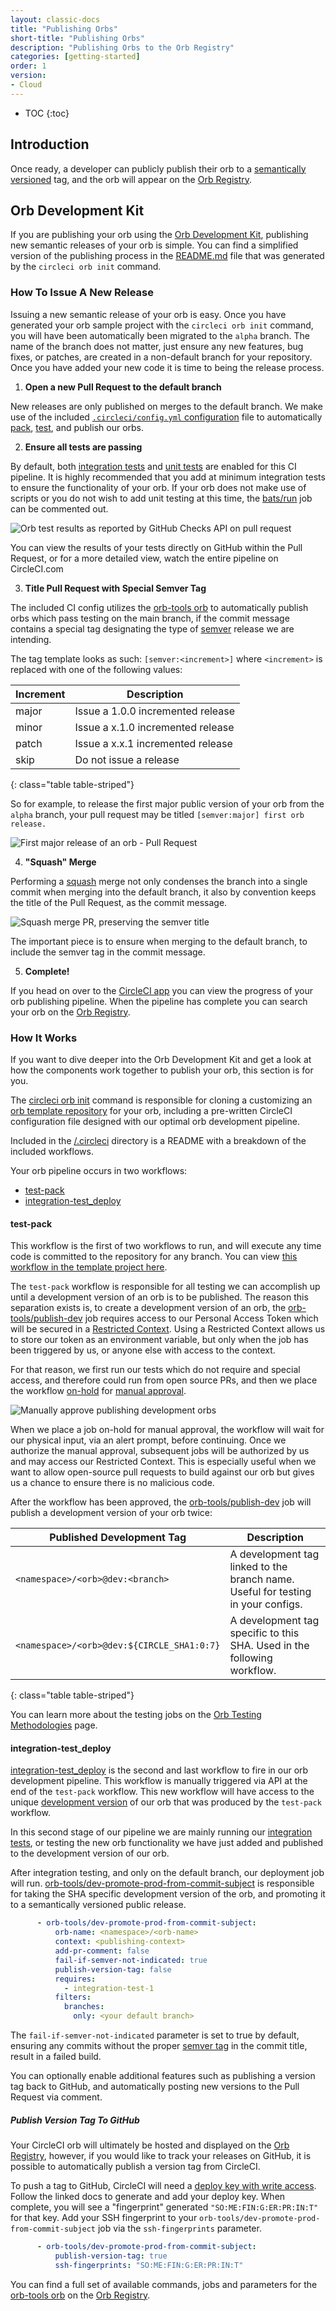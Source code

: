 ```yaml
---
layout: classic-docs
title: "Publishing Orbs"
short-title: "Publishing Orbs"
description: "Publishing Orbs to the Orb Registry"
categories: [getting-started]
order: 1
version:
- Cloud
---
```


* TOC
{:toc}

## Introduction

Once ready, a developer can publicly publish their orb to a [semantically versioned]({{site.baseurl}}/2.0/orb-concepts/#semantic-versioning) tag, and the orb will appear on the [Orb Registry](https://circleci.com/orbs/registry/).

## Orb Development Kit

If you are publishing your orb using the [Orb Development Kit]({{site.baseurl}}/2.0/orb-author/#orb-development-kit), publishing new semantic releases of your orb is simple. You can find a simplified version of the publishing process in the [README.md](https://github.com/CircleCI-Public/Orb-Project-Template/blob/master/README.md) file that was generated by the `circleci orb init` command.

### How To Issue A New Release

Issuing a new semantic release of your orb is easy. Once you have generated your orb sample project with the `circleci orb init` command, you will have been automatically been migrated to the `alpha` branch. The name of the branch does not matter, just ensure any new features, bug fixes, or patches, are created in a non-default branch for your repository. Once you have added your new code it is time to being the release process.

1) **Open a new Pull Request to the default branch**

New releases are only published on merges to the default branch. We make use of the included [`.circleci/config.yml` configuration](https://github.com/CircleCI-Public/Orb-Project-Template/blob/master/.circleci/config.yml) file to automatically [pack]({{site.baseurl}}/2.0/orb-concepts/#orb-packing), [test]({{site.baseurl}}/2.0/testing-orbs/), and publish our orbs.

2) **Ensure all tests are passing**

By default, both [integration tests]({{site.baseurl}}/2.0/testing-orbs/#integration-testing) and [unit tests]({{site.baseurl}}/2.0/testing-orbs/#unit-testing) are enabled for this CI pipeline. It is highly recommended that you add at minimum integration tests to ensure the functionality of your orb. If your orb does not make use of scripts or you do not wish to add unit testing at this time, the [bats/run](https://github.com/CircleCI-Public/Orb-Project-Template/blob/0354adde8405564ee7fc77e21335090a080daebf/.circleci/config.yml#L49) job can be commented out.

![Orb test results as reported by GitHub Checks API on pull request]({{site.baseurl}}/assets/img/docs/orb-dev-kit-gh-checks.png)

You can view the results of your tests directly on GitHub within the Pull Request, or for a more detailed view, watch the entire pipeline on CircleCI.com

3) **Title Pull Request with Special Semver Tag**

The included CI config utilizes the [orb-tools orb](https://circleci.com/orbs/registry) to automatically publish orbs which pass testing on the main branch, if the commit message contains a special tag designating the type of [semver]({{site.baseurl}}/2.0/orb-concepts/#semantic-versioning) release we are intending.

The tag template looks as such: `[semver:<increment>]` where `<increment>` is replaced with one of the following values:

| Increment | Description|
| ----------| -----------|
| major     | Issue a 1.0.0 incremented release|
| minor     | Issue a x.1.0 incremented release|
| patch     | Issue a x.x.1 incremented release|
| skip      | Do not issue a release|
{: class="table table-striped"}

So for example, to release the first major public version of your orb from the `alpha` branch, your pull request may be titled `[semver:major] first orb release.`

![First major release of an orb - Pull Request]({{site.baseurl}}/assets/img/docs/orb_semver_release_pr.png)

4) **"Squash" Merge**

Performing a [squash](https://docs.github.com/en/github/collaborating-with-issues-and-pull-requests/about-pull-request-merges#squash-and-merge-your-pull-request-commits) merge not only condenses the branch into a single commit when merging into the default branch, it also by convention keeps the title of the Pull Request, as the commit message.

![Squash merge PR, preserving the semver title]({{site.baseurl}}/assets/img/docs/orb_semver_squash_merge.png)

The important piece is to ensure when merging to the default branch, to include the semver tag in the commit message.

5) **Complete!**

If you head on over to the [CircleCI app](https://app.circleci.com/) you can view the progress of your orb publishing pipeline. When the pipeline has complete you can search your orb on the [Orb Registry](https://circleci.com/orbs/registry/).

### How It Works

If you want to dive deeper into the Orb Development Kit and get a look at how the components work together to publish your orb, this section is for you.

The [circleci orb init]({{site.baseurl}}/2.0/orb-author/#getting-started) command is responsible for cloning a customizing an [orb template repository](https://github.com/CircleCI-Public/Orb-Project-Template) for your orb, including a pre-written CircleCI configuration file designed with our optimal orb development pipeline.

Included in the [/.circleci](https://github.com/CircleCI-Public/Orb-Project-Template/tree/master/.circleci) directory is a README with a breakdown of the included workflows.

Your orb pipeline occurs in two workflows:
* [test-pack](#test-pack)
* [integration-test_deploy](#integration-test_deploy)

#### test-pack

This workflow is the first of two workflows to run, and will execute any time code is committed to the repository for any branch. You can view [this workflow in the template project here](https://github.com/CircleCI-Public/Orb-Project-Template/blob/0354adde8405564ee7fc77e21335090a080daebf/.circleci/config.yml#L40).

The `test-pack` workflow is responsible for all testing we can accomplish up until a development version of an orb is to be published. The reason this separation exists is, to create a development version of an orb, the [orb-tools/publish-dev](https://github.com/CircleCI-Public/Orb-Project-Template/blob/0354adde8405564ee7fc77e21335090a080daebf/.circleci/config.yml#L62) job requires access to our Personal Access Token which will be secured in a [Restricted Context]({{site.baseurl}}/2.0/contexts/#restricting-a-context). Using a Restricted Context allows us to store our token as an environment variable, but only when the job has been triggered by us, or anyone else with access to the context.

For that reason, we first run our tests which do not require and special access, and therefore could run from open source PRs, and then we place the workflow [on-hold](https://github.com/CircleCI-Public/Orb-Project-Template/blob/0354adde8405564ee7fc77e21335090a080daebf/.circleci/config.yml#L54) for [manual approval]({{site.baseurl}}/2.0/workflows/#holding-a-workflow-for-a-manual-approval).

![Manually approve publishing development orbs]({{site.baseurl}}/assets/img/docs/orb-publish-approval.png)

When we place a job on-hold for manual approval, the workflow will wait for our physical input, via an alert prompt, before continuing. Once we authorize the manual approval, subsequent jobs will be authorized by us and may access our Restricted Context. This is especially useful when we want to allow open-source pull requests to build against our orb but gives us a chance to ensure there is no malicious code.

After the workflow has been approved, the [orb-tools/publish-dev](https://github.com/CircleCI-Public/Orb-Project-Template/blob/0354adde8405564ee7fc77e21335090a080daebf/.circleci/config.yml#L62) job will publish a development version of your orb twice:

| Published Development Tag | Description|
| ----------| -----------|
| `<namespace>/<orb>@dev:<branch>`     | A development tag linked to the branch name. Useful for testing in your configs. |
| `<namespace>/<orb>@dev:${CIRCLE_SHA1:0:7}`     | A development tag specific to this SHA. Used in the following workflow. |
{: class="table table-striped"}

You can learn more about the testing jobs on the [Orb Testing Methodologies]({{site.baseurl}}/2.0/testing-orbs) page.

#### integration-test_deploy

[integration-test_deploy](https://github.com/CircleCI-Public/Orb-Project-Template/blob/0354adde8405564ee7fc77e21335090a080daebf/.circleci/config.yml#L78) is the second and last workflow to fire in our orb development pipeline. This workflow is manually triggered via API at the end of the `test-pack` workflow. This new workflow will have access to the unique [development version]({{site.baseurl}}/2.0/orb-concepts/#orb-versions-development-vs-production-vs-inline) of our orb that was produced by the `test-pack` workflow.

In this second stage of our pipeline we are mainly running our [integration tests]({{site.baseurl}}/2.0/testing-orbs/#integration-testing), or testing the new orb functionality we have just added and published to the development version of our orb.

After integration testing, and only on the default branch, our deployment job will run. [orb-tools/dev-promote-prod-from-commit-subject](https://circleci.com/orbs/registry/orb/circleci/orb-tools#commands-dev-promote-from-commit-subject) is responsible for taking the SHA specific development version of the orb, and promoting it to a semantically versioned public release.

```yaml
      - orb-tools/dev-promote-prod-from-commit-subject:
          orb-name: <namespace>/<orb-name>
          context: <publishing-context>
          add-pr-comment: false
          fail-if-semver-not-indicated: true
          publish-version-tag: false
          requires:
            - integration-test-1
          filters:
            branches:
              only: <your default branch>
```

The `fail-if-semver-not-indicated` parameter is set to true by default, ensuring any commits without the proper [semver tag]({{site.baseurl}}/2.0/creating-orbs/#how-to-issue-a-new-release) in the commit title, result in a failed build.

You can optionally enable additional features such as publishing a version tag back to GitHub, and automatically posting new versions to the Pull Request via comment.

##### Publish Version Tag To GitHub

Your CircleCI orb will ultimately be hosted and displayed on the [Orb Registry](https://circleci.com/orbs/registry), however, if you would like to track your releases on GitHub, it is possible to automatically publish a version tag from CircleCI.

To push a tag to GitHub, CircleCI will need a [deploy key with write access]({{site.baseurl}}/2.0/add-ssh-key/#circleci-cloud). Follow the linked docs to generate and add your deploy key. When complete, you will see a "fingerprint" generated `"SO:ME:FIN:G:ER:PR:IN:T"` for that key. Add your SSH fingerprint to your `orb-tools/dev-promote-prod-from-commit-subject` job via the `ssh-fingerprints` parameter.

```yaml
      - orb-tools/dev-promote-prod-from-commit-subject:
          publish-version-tag: true
          ssh-fingerprints: "SO:ME:FIN:G:ER:PR:IN:T"
```

You can find a full set of available commands, jobs and parameters for the [orb-tools orb](https://circleci.com/orbs/registry/orb/circleci/orb-tools) on the [Orb Registry](https://circleci.com/orbs/registry/orb/circleci/orb-tools).